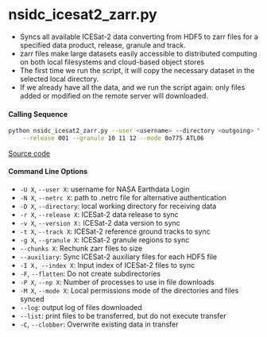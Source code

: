 nsidc_icesat2_zarr.py
=====================

 - Syncs all available ICESat-2 data converting from HDF5 to zarr files for a specified data product, release, granule and track.  
 - zarr files make large datasets easily accessible to distributed computing on both local filesystems and cloud-based object stores
 - The first time we run the script, it will copy the necessary dataset in the selected local directory.  
 - If we already have all the data, and we run the script again: only files added or modified on the remote server will downloaded.  

#### Calling Sequence
```bash
python nsidc_icesat2_zarr.py --user <username> --directory <outgoing> \
	--release 001 --granule 10 11 12 --mode 0o775 ATL06
```
[Source code](https://github.com/tsutterley/read-ICESat-2/blob/main/scripts/nsidc_icesat2_zarr.py)  

#### Command Line Options
 - `-U X`, `--user X`: username for NASA Earthdata Login  
 - `-N X`, `--netrc X`: path to .netrc file for alternative authentication  
 - `-D X`, `--directory`: local working directory for receiving data  
 - `-r X`, `--release X`: ICESat-2 data release to sync
 - `-v X`, `--version X:` ICESat-2 data version to sync
 - `-t X`, `--track X`: ICESat-2 reference ground tracks to sync
 - `-g X`, `--granule X`: ICESat-2 granule regions to sync
 - `--chunks X`: Rechunk zarr files to size
 - `--auxiliary`: Sync ICESat-2 auxiliary files for each HDF5 file  
 - `-I X, --index X`: Input index of ICESat-2 files to sync  
 - `-F`, `--flatten`: Do not create subdirectories  
 - `-P X`, `--np X`: Number of processes to use in file downloads  
 - `-M X`, `--mode X`: Local permissions mode of the directories and files synced  
 - `--log`: output log of files downloaded  
 - `--list`: print files to be transferred, but do not execute transfer  
 - `-C`, `--clobber`: Overwrite existing data in transfer  
